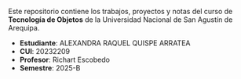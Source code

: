 Este repositorio contiene los trabajos, proyectos y notas del curso de **Tecnología de Objetos** de la Universidad Nacional de San Agustín de Arequipa.

- **Estudiante**: ALEXANDRA RAQUEL QUISPE ARRATEA
- **CUI**: 20232209
- **Profesor**: Richart Escobedo
- **Semestre**: 2025-B